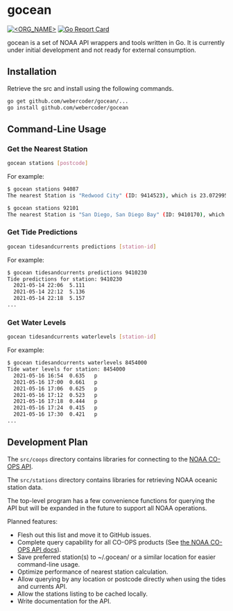 # gocean

[![<ORG_NAME>](https://circleci.com/gh/webercoder/gocean.svg?style=svg)](https://circleci.com/gh/webercoder/gocean)
[![Go Report Card](https://goreportcard.com/badge/github.com/webercoder/gocean)](https://goreportcard.com/report/github.com/webercoder/gocean)

gocean is a set of NOAA API wrappers and tools written in Go. It is currently under initial development
and not ready for external consumption.

## Installation

Retrieve the src and install using the following commands.

```bash
go get github.com/webercoder/gocean/...
go install github.com/webercoder/gocean
```

## Command-Line Usage

### Get the Nearest Station

```bash
gocean stations [postcode]
```

For example:

```bash
$ gocean stations 94087
The nearest Station is "Redwood City" (ID: 9414523), which is 23.072995 kms away from 94087.

$ gocean stations 92101
The nearest Station is "San Diego, San Diego Bay" (ID: 9410170), which is 1.130777 kms away from 92101.
```

### Get Tide Predictions

```bash
gocean tidesandcurrents predictions [station-id]
```

For example:

```bash
$ gocean tidesandcurrents predictions 9410230
Tide predictions for station: 9410230
  2021-05-14 22:06	5.111
  2021-05-14 22:12	5.136
  2021-05-14 22:18	5.157
...
```

### Get Water Levels

```bash
gocean tidesandcurrents waterlevels [station-id]
```

For example:

```bash
$ gocean tidesandcurrents waterlevels 8454000
Tide water levels for station: 8454000
  2021-05-16 16:54	0.635	p
  2021-05-16 17:00	0.661	p
  2021-05-16 17:06	0.625	p
  2021-05-16 17:12	0.523	p
  2021-05-16 17:18	0.444	p
  2021-05-16 17:24	0.415	p
  2021-05-16 17:30	0.421	p
...
```

## Development Plan

The `src/coops` directory contains libraries for connecting to the [NOAA CO-OPS API](https://api.tidesandcurrents.noaa.gov/api/prod/).

The `src/stations` directory contains libraries for retrieving NOAA oceanic station
data.

The top-level program has a few convenience functions for querying the API but will
be expanded in the future to support all NOAA operations.

Planned features:

* Flesh out this list and move it to GitHub issues.
* Complete query capability for all CO-OPS products (See [the NOAA CO-OPS API docs](https://api.tidesandcurrents.noaa.gov/api/prod/)).
* Save preferred station(s) to ~/.gocean/ or a similar location for easier command-line usage.
* Optimize performance of nearest station calculation.
* Allow querying by any location or postcode directly when using the tides and currents API.
* Allow the stations listing to be cached locally.
* Write documentation for the API.
